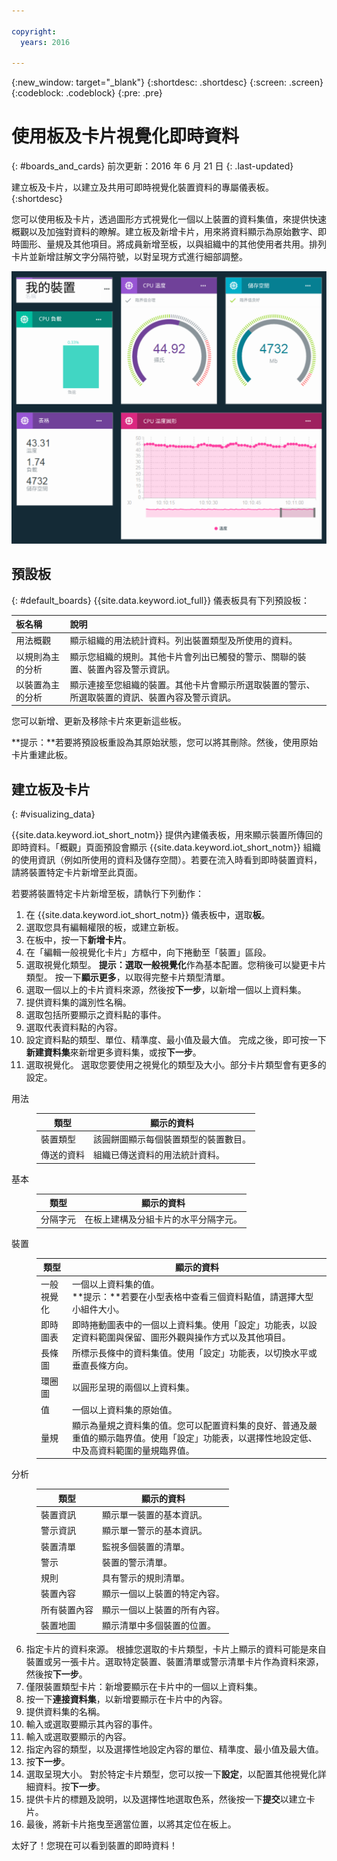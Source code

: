```yaml
---

copyright:
  years: 2016

---
```


{:new_window: target="\_blank"}
{:shortdesc: .shortdesc}
{:screen: .screen}
{:codeblock: .codeblock}
{:pre: .pre}

# 使用板及卡片視覺化即時資料
{: #boards_and_cards}
前次更新：2016 年 6 月 21 日
{: .last-updated}

建立板及卡片，以建立及共用可即時視覺化裝置資料的專屬儀表板。
{:shortdesc}

您可以使用板及卡片，透過圖形方式視覺化一個以上裝置的資料集值，來提供快速概觀以及加強對資料的瞭解。建立板及新增卡片，用來將資料顯示為原始數字、即時圖形、量規及其他項目。將成員新增至板，以與組織中的其他使用者共用。排列卡片並新增註解文字分隔符號，以對呈現方式進行細部調整。  

![使用卡片顯示即時資料。](images/boards_and_cards.svg "使用卡片顯示即時資料。")

## 預設板
{: #default_boards}
{{site.data.keyword.iot_full}} 儀表板具有下列預設板：

|板名稱 | 說明 |  
|:---|:---|  
|用法概觀  | 顯示組織的用法統計資料。列出裝置類型及所使用的資料。
|以規則為主的分析 | 顯示您組織的規則。其他卡片會列出已觸發的警示、關聯的裝置、裝置內容及警示資訊。 |  
|以裝置為主的分析 | 顯示連接至您組織的裝置。其他卡片會顯示所選取裝置的警示、所選取裝置的資訊、裝置內容及警示資訊。 |

您可以新增、更新及移除卡片來更新這些板。

**提示：**若要將預設板重設為其原始狀態，您可以將其刪除。然後，使用原始卡片重建此板。

## 建立板及卡片
{: #visualizing_data}

{{site.data.keyword.iot_short_notm}} 提供內建儀表板，用來顯示裝置所傳回的即時資料。「概觀」頁面預設會顯示 {{site.data.keyword.iot_short_notm}} 組織的使用資訊（例如所使用的資料及儲存空間）。若要在流入時看到即時裝置資料，請將裝置特定卡片新增至此頁面。

若要將裝置特定卡片新增至板，請執行下列動作：
1. 在 {{site.data.keyword.iot_short_notm}} 儀表板中，選取**板**。
2. 選取您具有編輯權限的板，或建立新板。
3. 在板中，按一下**新增卡片**。
2. 在「編輯一般視覺化卡片」方框中，向下捲動至「裝置」區段。
3. 選取視覺化類型。
**提示：**選取**一般視覺化**作為基本配置。您稍後可以變更卡片類型。
按一下**顯示更多**，以取得完整卡片類型清單。
4.	選取一個以上的卡片資料來源，然後按**下一步**，以新增一個以上資料集。
 1.	提供資料集的識別性名稱。
 2. 選取包括所要顯示之資料點的事件。
 3.	選取代表資料點的內容。
 4.	設定資料點的類型、單位、精準度、最小值及最大值。
 完成之後，即可按一下**新建資料集**來新增更多資料集，或按**下一步**。
5.	選取視覺化。
選取您要使用之視覺化的類型及大小。部分卡片類型會有更多的設定。
<dl>
<dt>用法</dt>
<dd>
<table>
<thead>
<tr>
<th>類型</th>
<th>顯示的資料</th>
</tr>
</thead>
<tbody>
<tr>
<td>裝置類型</td>
<td>該圓餅圖顯示每個裝置類型的裝置數目。</td>
</tr><tr>
<td>傳送的資料</td>
<td>組織已傳送資料的用法統計資料。</td>
</tr>
</tbody>
</table>
</dd>
<dt>基本</dt>
<dd>
<table>
<thead>
<tr>
<th>類型</th>
<th>顯示的資料</th>
</tr>
</thead>
<tbody>
<tr>
<td>分隔字元</td>
<td>在板上建構及分組卡片的水平分隔字元。</td>
</tr>
</tbody>
</table>
</dd>
<dt>裝置</dt>
<dd><table>
<thead>
<tr>
<th>類型</th>
<th>顯示的資料</th>
</tr>
</thead>
<tbody>
<tr>
<td>一般視覺化</td>
<td>一個以上資料集的值。</br>**提示：**若要在小型表格中查看三個資料點值，請選擇大型小組件大小。</td>
</tr>
<tr>
<td>即時圖表</td>
<td>即時捲動圖表中的一個以上資料集。使用「設定」功能表，以設定資料範圍與保留、圖形外觀與操作方式以及其他項目。</td>
</tr>
<tr>
<td>長條圖</td>
<td>所標示長條中的資料集值。使用「設定」功能表，以切換水平或垂直長條方向。</td>
</tr>
<tr>
<td>環圈圖</td>
<td>以圓形呈現的兩個以上資料集。</td>
</tr>
<tr>
<td>值</td>
<td>一個以上資料集的原始值。</td>
</tr>
<tr>
<td>量規</td>
<td>顯示為量規之資料集的值。您可以配置資料集的良好、普通及嚴重值的顯示臨界值。使用「設定」功能表，以選擇性地設定低、中及高資料範圍的量規臨界值。</td>
</tr>
</tbody>
</table>
</dd>
<dt>分析</dt>
<dd>
<table>
<thead>
<tr>
<th>類型</th>
<th>顯示的資料</th>
</tr>
</thead>
<tbody>
<tr>
<td>裝置資訊</td>
<td>顯示單一裝置的基本資訊。</td>
</tr>
<tr>
<td>警示資訊</td>
<td>顯示單一警示的基本資訊。</td>
</tr>
<tr>
<td>裝置清單</td>
<td>監視多個裝置的清單。</td>
</tr>
<tr>
<td>警示</td>
<td>裝置的警示清單。</td>
</tr>
<tr>
<td>規則</td>
<td>具有警示的規則清單。</td>
</tr>
<tr>
<td>裝置內容</td>
<td>顯示一個以上裝置的特定內容。</td>
</tr>
<tr>
<td>所有裝置內容</td>
<td>顯示一個以上裝置的所有內容。</td>
</tr>
<tr>
<td>裝置地圖</td>
<td>顯示清單中多個裝置的位置。</td>
</tr>
</tbody>
</table>
</dd>
</dl>

6. 指定卡片的資料來源。
根據您選取的卡片類型，卡片上顯示的資料可能是來自裝置或另一張卡片。選取特定裝置、裝置清單或警示清單卡片作為資料來源，然後按**下一步**。
7. 僅限裝置類型卡片：新增要顯示在卡片中的一個以上資料集。   
 1. 按一下**連接資料集**，以新增要顯示在卡片中的內容。
 2. 提供資料集的名稱。
 3. 輸入或選取要顯示其內容的事件。
 4. 輸入或選取要顯示的內容。
 5. 指定內容的類型，以及選擇性地設定內容的單位、精準度、最小值及最大值。  
 6. 按**下一步**。
7. 選取呈現大小。
對於特定卡片類型，您可以按一下**設定**，以配置其他視覺化詳細資料。按**下一步**。
7. 提供卡片的標題及說明，以及選擇性地選取色系，然後按一下**提交**以建立卡片。
7.	最後，將新卡片拖曳至適當位置，以將其定位在板上。  

太好了！您現在可以看到裝置的即時資料！
